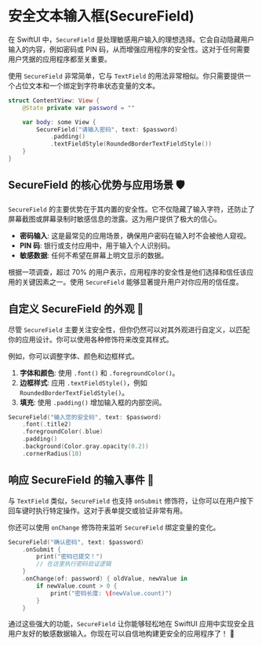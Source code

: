 ﻿# 安全文本输入框(SecureField)

在 SwiftUI 中，`SecureField` 是处理敏感用户输入的理想选择。它会自动隐藏用户输入的内容，例如密码或 PIN 码，从而增强应用程序的安全性。这对于任何需要用户凭据的应用程序都至关重要。

使用 `SecureField` 非常简单，它与 `TextField` 的用法非常相似。你只需要提供一个占位文本和一个绑定到字符串状态变量的文本。

```swift
struct ContentView: View {
    @State private var password = ""

    var body: some View {
        SecureField("请输入密码", text: $password)
            .padding()
            .textFieldStyle(RoundedBorderTextFieldStyle())
    }
}
```

## SecureField 的核心优势与应用场景 🛡️

`SecureField` 的主要优势在于其内置的安全性。它不仅隐藏了输入字符，还防止了屏幕截图或屏幕录制时敏感信息的泄露。这为用户提供了极大的信心。

*   **密码输入**: 这是最常见的应用场景，确保用户密码在输入时不会被他人窥视。
*   **PIN 码**: 银行或支付应用中，用于输入个人识别码。
*   **敏感数据**: 任何不希望在屏幕上明文显示的数据。

根据一项调查，超过 70% 的用户表示，应用程序的安全性是他们选择和信任该应用的关键因素之一。使用 `SecureField` 能够显著提升用户对你应用的信任度。

## 自定义 SecureField 的外观 🎨

尽管 `SecureField` 主要关注安全性，但你仍然可以对其外观进行自定义，以匹配你的应用设计。你可以使用各种修饰符来改变其样式。

例如，你可以调整字体、颜色和边框样式。

1.  **字体和颜色**: 使用 `.font()` 和 `.foregroundColor()`。
2.  **边框样式**: 应用 `.textFieldStyle()`，例如 `RoundedBorderTextFieldStyle()`。
3.  **填充**: 使用 `.padding()` 增加输入框的内部空间。

```swift
SecureField("输入您的安全码", text: $password)
    .font(.title2)
    .foregroundColor(.blue)
    .padding()
    .background(Color.gray.opacity(0.2))
    .cornerRadius(10)
```

## 响应 SecureField 的输入事件 🚀

与 `TextField` 类似，`SecureField` 也支持 `onSubmit` 修饰符，让你可以在用户按下回车键时执行特定操作。这对于表单提交或验证非常有用。

你还可以使用 `onChange` 修饰符来监听 `SecureField` 绑定变量的变化。

```swift
SecureField("确认密码", text: $password)
    .onSubmit {
        print("密码已提交！")
        // 在这里执行密码验证逻辑
    }
    .onChange(of: password) { oldValue, newValue in
        if newValue.count > 0 {
            print("密码长度: \(newValue.count)")
        }
    }
```

通过这些强大的功能，`SecureField` 让你能够轻松地在 SwiftUI 应用中实现安全且用户友好的敏感数据输入。你现在可以自信地构建更安全的应用程序了！ 💪